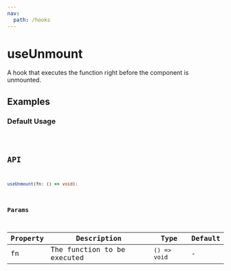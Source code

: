 ```yaml
---
nav:
  path: /hooks
---
```


# useUnmount

A hook that executes the function right before the component is unmounted.

## Examples

### Default Usage

<code src="./demo/demo1.tsx" />

## API

```typescript
useUnmount(fn: () => void);
```

### Params

| Property | Description                      | Type         | Default |
|----------|----------------------------------|--------------|---------|
| fn       | The function to be executed | `() => void` | -       |
